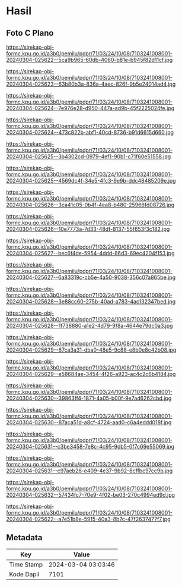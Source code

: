 # Hasil

## Foto C Plano

https://sirekap-obj-formc.kpu.go.id/a3b0/pemilu/pdpr/71/03/24/10/08/7103241008001-20240304-025622--5ca9b965-60db-4060-b81e-b945f82d11cf.jpg

https://sirekap-obj-formc.kpu.go.id/a3b0/pemilu/pdpr/71/03/24/10/08/7103241008001-20240304-025623--63b80b3a-836a-4aec-826f-9b5e24014ad4.jpg

https://sirekap-obj-formc.kpu.go.id/a3b0/pemilu/pdpr/71/03/24/10/08/7103241008001-20240304-025624--7e976e28-d950-447a-ad9b-45f2225024fe.jpg

https://sirekap-obj-formc.kpu.go.id/a3b0/pemilu/pdpr/71/03/24/10/08/7103241008001-20240304-025624--473c822b-abf1-40cd-8736-b91d6615d660.jpg

https://sirekap-obj-formc.kpu.go.id/a3b0/pemilu/pdpr/71/03/24/10/08/7103241008001-20240304-025625--3b4302cd-0979-4ef1-90b1-c71f60e51558.jpg

https://sirekap-obj-formc.kpu.go.id/a3b0/pemilu/pdpr/71/03/24/10/08/7103241008001-20240304-025625--4569dc4f-34e5-4fc3-9e9b-ddc48485209e.jpg

https://sirekap-obj-formc.kpu.go.id/a3b0/pemilu/pdpr/71/03/24/10/08/7103241008001-20240304-025626--3ca41c05-0b4f-4ea8-b480-25966fd08726.jpg

https://sirekap-obj-formc.kpu.go.id/a3b0/pemilu/pdpr/71/03/24/10/08/7103241008001-20240304-025626--10e7773a-7d33-48df-8137-55f653f3c182.jpg

https://sirekap-obj-formc.kpu.go.id/a3b0/pemilu/pdpr/71/03/24/10/08/7103241008001-20240304-025627--bec6f4de-5954-4ddd-86d3-69ec4204f153.jpg

https://sirekap-obj-formc.kpu.go.id/a3b0/pemilu/pdpr/71/03/24/10/08/7103241008001-20240304-025627--6a83319c-cb5e-4a50-9038-356c07a865be.jpg

https://sirekap-obj-formc.kpu.go.id/a3b0/pemilu/pdpr/71/03/24/10/08/7103241008001-20240304-025628--3e88cc60-275b-40ad-a783-4ac132347bed.jpg

https://sirekap-obj-formc.kpu.go.id/a3b0/pemilu/pdpr/71/03/24/10/08/7103241008001-20240304-025628--1f738880-a1e2-4d79-9f8a-4644e79dc0a3.jpg

https://sirekap-obj-formc.kpu.go.id/a3b0/pemilu/pdpr/71/03/24/10/08/7103241008001-20240304-025629--67ca3a31-dba0-48e5-9c88-e8b0e8c42b08.jpg

https://sirekap-obj-formc.kpu.go.id/a3b0/pemilu/pdpr/71/03/24/10/08/7103241008001-20240304-025629--e58684ae-3454-4f26-a923-ac4c2c6b4184.jpg

https://sirekap-obj-formc.kpu.go.id/a3b0/pemilu/pdpr/71/03/24/10/08/7103241008001-20240304-025630--39863ff4-1871-4a05-b00f-9e7ad6262cbd.jpg

https://sirekap-obj-formc.kpu.go.id/a3b0/pemilu/pdpr/71/03/24/10/08/7103241008001-20240304-025630--87aca51d-a8cf-4724-aad0-c6a4eddd018f.jpg

https://sirekap-obj-formc.kpu.go.id/a3b0/pemilu/pdpr/71/03/24/10/08/7103241008001-20240304-025631--c3be3458-7e8c-4c95-9db5-0f7c69e55069.jpg

https://sirekap-obj-formc.kpu.go.id/a3b0/pemilu/pdpr/71/03/24/10/08/7103241008001-20240304-025631--c97aeb26-e409-4e37-9b92-8cffbc97cc9b.jpg

https://sirekap-obj-formc.kpu.go.id/a3b0/pemilu/pdpr/71/03/24/10/08/7103241008001-20240304-025632--57434fc7-70e9-4f02-be03-270c4994ed9d.jpg

https://sirekap-obj-formc.kpu.go.id/a3b0/pemilu/pdpr/71/03/24/10/08/7103241008001-20240304-025622--a7e51b8e-5915-40a3-8b7c-47f2637477f7.jpg


## Metadata

| Key        | Value               |
| ---------- | ------------------- |
| Time Stamp | 2024-03-04 03:03:46 |
| Kode Dapil | 7101                |



